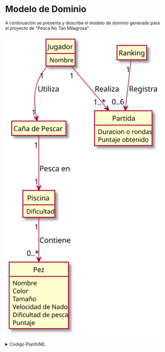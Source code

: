 # Modelo de Dominio
A continuación se presenta y describe el modelo de dominio generado para el proyecto de "Pesca No Tan Milagrosa"

![](Modelo_de_dominio.svg)

<details><summary>Codigo PlantUML</summary>
<p>

```
Advertencia: cada vez que se actualice el modelo, se debe volver a generar el archivo domain.svg y subirlo al repo.


@startuml Modelo_de_dominio

' Nombres Entidades
Class Pez
Class Piscina
Class "Caña de Pescar" as Cania
Class Ranking
Class Jugador
Class Partida

' Definición de entidades
Class Partida{
    Duracion o rondas
    Puntaje obtenido
}

Class Pez{
    Nombre
    Color
    Tamaño
    Velocidad de Nado
    Dificultad de pesca
    Puntaje
}

Class Piscina{
    Dificultad
}
Class Jugador{
    Nombre
}



' Relaciones de entidades

Partida "1..*" <-up- "1" Jugador: Realiza
Piscina "1" --> "0..*" Pez: Contiene
Ranking "1" --> "0..6" Partida: Registra
Jugador "1" --> "1" Cania: Utiliza
Cania "1" --> "1" Piscina: Pesca en



' Hiddes
hide class circle
hide empty members

@enduml
```

</p>
</details>